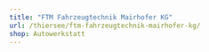 ```yaml
---
title: "FTM Fahrzeugtechnik Mairhofer KG"
url: /thiersee/ftm-fahrzeugtechnik-mairhofer-kg/
shop: Autowerkstatt
---
```

